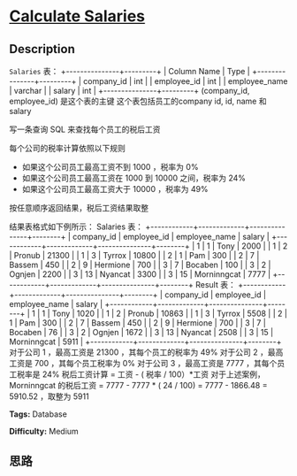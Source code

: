 # [Calculate Salaries][title]

## Description

`Salaries` 表：
            +---------------+---------+    | Column Name   | Type    |    +---------------+---------+    | company_id    | int     |    | employee_id   | int     |    | employee_name | varchar |    | salary        | int     |    +---------------+---------+    (company_id, employee_id) 是这个表的主键    这个表包括员工的company id, id, name 和 salary     

写一条查询 SQL 来查找每个员工的税后工资

每个公司的税率计算依照以下规则

  * 如果这个公司员工最高工资不到 1000 ，税率为 0%
  * 如果这个公司员工最高工资在 1000 到 10000 之间，税率为 24%
  * 如果这个公司员工最高工资大于 10000 ，税率为 49%

按任意顺序返回结果，税后工资结果取整

结果表格式如下例所示：
            Salaries 表：    +------------+-------------+---------------+--------+    | company_id | employee_id | employee_name | salary |    +------------+-------------+---------------+--------+    | 1          | 1           | Tony          | 2000   |    | 1          | 2           | Pronub        | 21300  |    | 1          | 3           | Tyrrox        | 10800  |    | 2          | 1           | Pam           | 300    |    | 2          | 7           | Bassem        | 450    |    | 2          | 9           | Hermione      | 700    |    | 3          | 7           | Bocaben       | 100    |    | 3          | 2           | Ognjen        | 2200   |    | 3          | 13          | Nyancat       | 3300   |    | 3          | 15          | Morninngcat   | 7777   |    +------------+-------------+---------------+--------+        Result 表：    +------------+-------------+---------------+--------+    | company_id | employee_id | employee_name | salary |    +------------+-------------+---------------+--------+    | 1          | 1           | Tony          | 1020   |    | 1          | 2           | Pronub        | 10863  |    | 1          | 3           | Tyrrox        | 5508   |    | 2          | 1           | Pam           | 300    |    | 2          | 7           | Bassem        | 450    |    | 2          | 9           | Hermione      | 700    |    | 3          | 7           | Bocaben       | 76     |    | 3          | 2           | Ognjen        | 1672   |    | 3          | 13          | Nyancat       | 2508   |    | 3          | 15          | Morninngcat   | 5911   |    +------------+-------------+---------------+--------+    对于公司 1 ，最高工资是 21300 ，其每个员工的税率为 49%    对于公司 2 ，最高工资是 700 ，其每个员工税率为 0%    对于公司 3 ，最高工资是 7777 ，其每个员工税率是 24%    税后工资计算 = 工资 - ( 税率 / 100）*工资    对于上述案例，Morninngcat 的税后工资 = 7777 - 7777 * ( 24 / 100) = 7777 - 1866.48 = 5910.52 ，取整为 5911    


**Tags:** Database

**Difficulty:** Medium

## 思路

[title]: https://leetcode-cn.com/problems/calculate-salaries
